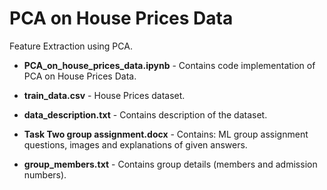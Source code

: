 # PCA on House Prices Data
Feature Extraction using PCA.

- **PCA_on_house_prices_data.ipynb** - Contains code implementation of PCA on House Prices Data.

- **train_data.csv** - House Prices dataset.

- **data_description.txt** - Contains description of the dataset.

- **Task Two group assignment.docx** - Contains: ML group assignment questions, images and explanations of given answers.

- **group_members.txt** - Contains group details (members and admission numbers).